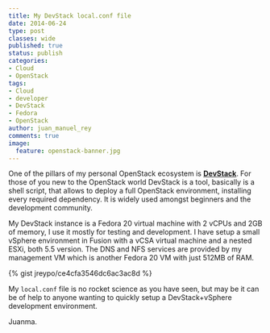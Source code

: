 ```yaml
---
title: My DevStack local.conf file
date: 2014-06-24
type: post
classes: wide
published: true
status: publish
categories:
- Cloud
- OpenStack
tags:
- Cloud
- developer
- DevStack
- Fedora
- OpenStack
author: juan_manuel_rey
comments: true
image:
  feature: openstack-banner.jpg
---
```


One of the pillars of my personal OpenStack ecosystem is [**DevStack**](http://devstack.org/). For those of you new to the OpenStack world DevStack is a tool, basically is a shell script, that allows to deploy a full OpenStack environment, installing every required dependency. It is widely used amongst beginners and the development community.

My DevStack instance is a Fedora 20 virtual machine with 2 vCPUs and 2GB of memory, I use it mostly for testing and development. I have setup a small vSphere environment in Fusion with a vCSA virtual machine and a nested ESXi, both 5.5 version. The DNS and NFS services are provided by my management VM which is another Fedora 20 VM with just 512MB of RAM.

{% gist jreypo/ce4cfa3546dc6ac3ac8d %}

My `local.conf` file is no rocket science as you have seen, but may be it can be of help to anyone wanting to quickly setup a DevStack+vSphere development environment.

Juanma.
